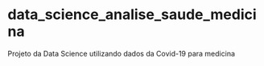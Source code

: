 # data_science_analise_saude_medicina
Projeto da Data Science utilizando dados da Covid-19 para medicina
